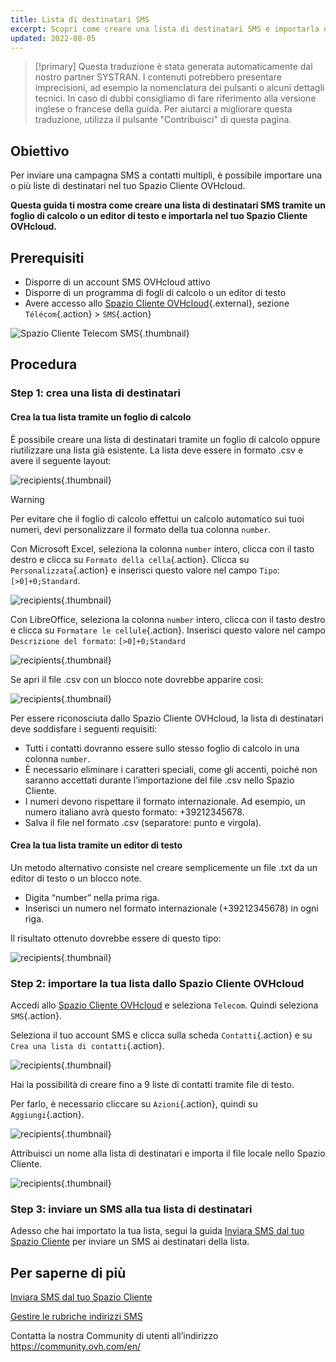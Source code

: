 ```yaml
---
title: Lista di destinatari SMS
excerpt: Scopri come creare una lista di destinatari SMS e importarla nel tuo Spazio Cliente OVHcloud.
updated: 2022-08-05
---
```


> [!primary]
> Questa traduzione è stata generata automaticamente dal nostro partner SYSTRAN. I contenuti potrebbero presentare imprecisioni, ad esempio la nomenclatura dei pulsanti o alcuni dettagli tecnici. In caso di dubbi consigliamo di fare riferimento alla versione inglese o francese della guida. Per aiutarci a migliorare questa traduzione, utilizza il pulsante "Contribuisci" di questa pagina.
>

## Obiettivo

Per inviare una campagna SMS a contatti multipli, è possibile importare una o più liste di destinatari nel tuo Spazio Cliente OVHcloud.

**Questa guida ti mostra come creare una lista di destinatari SMS tramite un foglio di calcolo o un editor di testo e importarla nel tuo Spazio Cliente OVHcloud.**

## Prerequisiti

- Disporre di un account SMS OVHcloud attivo
- Disporre di un programma di fogli di calcolo o un editor di testo
- Avere accesso allo [Spazio Cliente OVHcloud](https://www.ovh.com/auth/?action=gotomanager&from=https://www.ovh.it/&ovhSubsidiary=it){.external}, sezione `Télécom`{.action} > `SMS`{.action}

![Spazio Cliente Telecom SMS](https://raw.githubusercontent.com/ovh/docs/master/templates/control-panel/product-selection/telecom/tpl-telecom-03-en-sms.png){.thumbnail}

## Procedura

### Step 1: crea una lista di destinatari

#### Crea la tua lista tramite un foglio di calcolo

È possibile creare una lista di destinatari tramite un foglio di calcolo oppure riutilizzare una lista già esistente. La lista deve essere in formato .csv e avere il seguente layout:

![recipients](img_4831.png){.thumbnail}

> [!warning]
> Per evitare che il foglio di calcolo effettui un calcolo automatico sui tuoi numeri, devi personalizzare il formato della tua colonna `number`.
>
> Con Microsoft Excel, seleziona la colonna `number` intero, clicca con il tasto destro e clicca su `Formato della cella`{.action}. Clicca su `Personalizzata`{.action} e inserisci questo valore nel campo `Tipo`: ```[>0]+0;Standard```.
>
> ![recipients](sms-recipientlist-2.png){.thumbnail}
>
> Con LibreOffice, seleziona la colonna `number` intero, clicca con il tasto destro e clicca su `Formatare le cellule`{.action}. Inserisci questo valore nel campo `Descrizione del formato`: ```[>0]+0;Standard```
>
> ![recipients](sms-recipientlist-2b.png){.thumbnail}
>

Se apri il file .csv con un blocco note dovrebbe apparire così:

![recipients](sms-recipientlist-1.png){.thumbnail}

Per essere riconosciuta dallo Spazio Cliente OVHcloud, la lista di destinatari deve soddisfare i seguenti requisiti: 

- Tutti i contatti dovranno essere sullo stesso foglio di calcolo in una colonna `number`.
- È necessario eliminare i caratteri speciali, come gli accenti, poiché non saranno accettati durante l’importazione del file .csv nello Spazio Cliente.
- I numeri devono rispettare il formato internazionale. Ad esempio, un numero italiano avrà questo formato: +39212345678.
- Salva il file nel formato .csv (separatore: punto e virgola).

#### Crea la tua lista tramite un editor di testo

Un metodo alternativo consiste nel creare semplicemente un file .txt da un editor di testo o un blocco note.

- Digita “number” nella prima riga.
- Inserisci un numero nel formato internazionale (+39212345678) in ogni riga.

Il risultato ottenuto dovrebbe essere di questo tipo:

![recipients](sms-recipientlist-1.png){.thumbnail}

### Step 2: importare la tua lista dallo Spazio Cliente OVHcloud

Accedi allo [Spazio Cliente OVHcloud](https://www.ovh.com/auth/?action=gotomanager&from=https://www.ovh.it/&ovhSubsidiary=it) e seleziona `Telecom`. Quindi seleziona `SMS`{.action}.

Seleziona il tuo account SMS e clicca sulla scheda `Contatti`{.action} e su `Crea una lista di contatti`{.action}.

![recipients](sms-recipientlist-3b.png){.thumbnail}

Hai la possibilità di creare fino a 9 liste di contatti tramite file di testo.

Per farlo, è necessario cliccare su `Azioni`{.action}, quindi su `Aggiungi`{.action}.

![recipients](sms-recipientlist-5b.png){.thumbnail}

Attribuisci un nome alla lista di destinatari e importa il file locale nello Spazio Cliente.

![recipients](sms-recipientlist-6b.png){.thumbnail}

### Step 3: inviare un SMS alla tua lista di destinatari

Adesso che hai importato la tua lista, segui la guida [Inviara SMS dal tuo Spazio Cliente](envoyer_des_sms_depuis_mon_espace_client1.) per inviare un SMS ai destinatari della lista.

## Per saperne di più

[Inviara SMS dal tuo Spazio Cliente](envoyer_des_sms_depuis_mon_espace_client1.)

[Gestire le rubriche indirizzi SMS](gerer_mes_carnets_dadresses_sms1.)

Contatta la nostra Community di utenti all’indirizzo <https://community.ovh.com/en/>
